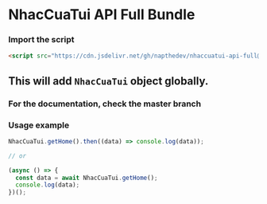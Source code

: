 # NhacCuaTui API Full Bundle

### Import the script

```html
<script src="https://cdn.jsdelivr.net/gh/napthedev/nhaccuatui-api-full@bundle/build/bundle.js"></script>
```

## This will add `NhacCuaTui` object globally.

### For the documentation, check the master branch

### Usage example

```javascript
NhacCuaTui.getHome().then((data) => console.log(data));

// or

(async () => {
  const data = await NhacCuaTui.getHome();
  console.log(data);
})();
```
